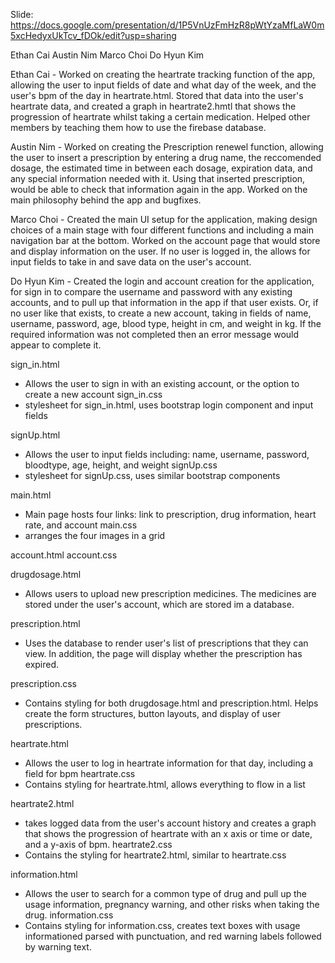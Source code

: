 Slide:
https://docs.google.com/presentation/d/1P5VnUzFmHzR8pWtYzaMfLaW0m5xcHedyxUkTcv_fDOk/edit?usp=sharing

Ethan Cai
Austin Nim
Marco Choi
Do Hyun Kim

Ethan Cai -
Worked on creating the heartrate tracking function of the app, allowing the user to input fields of date and what day of the week, 
and the user's bpm of the day in heartrate.html. Stored that data into the user's heartrate data, and created a graph in heartrate2.hmtl
that shows the progression of heartrate whilst taking a certain medication. Helped other members by teaching them how to use the firebase 
database.

Austin Nim - 
Worked on creating the Prescription renewel function, allowing the user to insert a prescription
by entering a drug name, the reccomended dosage, the estimated time in between each dosage, expiration data,
and any special information needed with it. Using that inserted prescription, would be able to check that 
information again in the app. Worked on the main philosophy behind the app and bugfixes.

Marco Choi - 
Created the main UI setup for the application, making design choices of a main stage with four different 
functions and including a main navigation bar at the bottom. Worked on the account page that would store 
and display information on the user. If no user is logged in, the allows for input fields to take in and save data on the user's account.

Do Hyun Kim - 
Created the login and account creation for the application, for sign in to compare the username and password
with any existing accounts, and to pull up that information in the app if that user exists. Or, if no user
like that exists, to create a new account, taking in fields of name, username, password, age, blood type, 
height in cm, and weight in kg. If the required information was not completed then an error message would
appear to complete it.


sign_in.html
- Allows the user to sign in with an existing account, or the option to create a new account
sign_in.css
- stylesheet for sign_in.html, uses bootstrap login component and input fields

signUp.html
- Allows the user to input fields including: name, username, password, bloodtype, age, height, and weight
signUp.css
- stylesheet for signUp.css, uses similar bootstrap components

main.html
- Main page hosts four links: link to prescription, drug information, heart rate, and account
main.css
- arranges the four images in a grid 

account.html
account.css

drugdosage.html
- Allows users to upload new prescription medicines. The medicines are stored under the user's account, which are stored im a database. 

prescription.html
- Uses the database to render user's list of prescriptions that they can view. In addition, the page will display whether the prescription has expired. 

prescription.css
- Contains styling for both drugdosage.html and prescription.html. Helps create the form structures, button layouts, and display of user prescriptions. 

heartrate.html
 - Allows the user to log in heartrate information for that day, including a field for bpm 
heartrate.css
 - Contains styling for heartrate.html, allows everything to flow in a list 
 
heartrate2.html
 - takes logged data from the user's account history and creates a graph that shows the progression of heartrate with an x axis or time or date, and a y-axis of bpm.
heartrate2.css
 - Contains the styling for heartrate2.html, similar to heartrate.css

information.html
 - Allows the user to search for a common type of drug and pull up the usage information, pregnancy warning, and other risks when taking the drug.
information.css
 - Contains styling for information.css, creates text boxes with usage informationed parsed with punctuation, and red warning labels followed by warning text.



